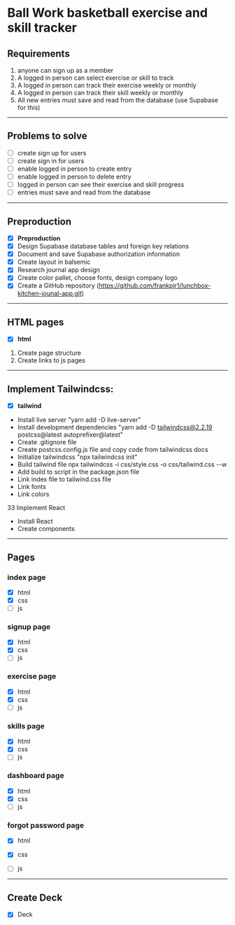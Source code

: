 # Ball Work basketball exercise and skill tracker
## Requirements
1. anyone can sign up as a member
2. A logged in person can select exercise or skill to track
3. A logged in person can track their exercise weekly or monthly
4. A logged in person can track their skill weekly or monthly
5. All new entries must save and read from the database (use Supabase for this)

---

## Problems to solve

-[ ] create sign up for users
-[ ] create sign in for users
-[ ] enable logged in person to create entry
-[ ] enable logged in person to delete entry
-[ ] logged in person can see their exercise and skill progress
-[ ] entries must save and read from the database

---

## Preproduction
-[x] **Preproduction**
-[x] Design Supabase database tables and foreign key relations
-[x] Document and save Supabase authorization information
-[x] Create layout in balsemic
-[x] Research journal app design
-[x] Create color pallet, choose fonts, design company logo
-[x] Create a GitHub repository (https://github.com/frankpjr1/lunchbox-kitchen-jounal-app.git)

---

## HTML pages

- [x] **html**
1. Create page structure
2. Create links to js pages

---

## Implement Tailwindcss:

- [x] **tailwind**

- Install live server "yarn add -D live-server"
- Install development dependencies "yarn add -D tailwindcss@2.2.19 postcss@latest autoprefixer@latest"
- Create .gitignore file
- Create postcss.config.js file and copy code from tailwindcss docs
- Initialize tailwindcss "npx tailwindcss init"
- Build tailwind file npx tailwindcss -i css/style.css -o css/tailwind.css --w
- Add build to script in the package.json file
- Link index file to tailwind.css file
- Link fonts
- Link colors


33 Implement React
- Install React
- Create components

---

## Pages




### index page
- [x] html
- [x] css
- [ ] js

### signup page
- [x] html
- [x] css
- [ ] js

### exercise page
- [x] html
- [x] css
- [ ] js

### skills page
- [x] html
- [x] css
- [ ] js

### dashboard page
- [x] html
- [x] css
- [ ] js

### forgot password page
- [x] html
- [x] css
- [ ] js


---

## Create Deck

-[X] Deck
 


















